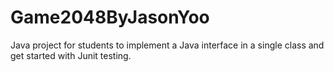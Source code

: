 # Game2048ByJasonYoo

 Java project for students to implement a Java interface in a single class and get started with Junit testing.
